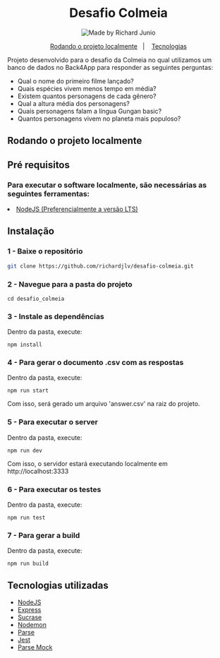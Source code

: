 <h1 align="center">Desafio Colmeia</h1>

<p align="center">
    <img alt="Made by Richard Junio" src="https://img.shields.io/badge/made%20by-Richard_Junio-CD2E75">
</p>
<p align="center">
  <a href="#rodando-o-projeto-localmente">Rodando o projeto localmente</a>&nbsp;&nbsp;&nbsp;|&nbsp;&nbsp;&nbsp;
  <a href="#tecnologias-utilizadas">Tecnologias</a>
</p>

Projeto desenvolvido para o desafio da Colmeia no qual utilizamos um banco de dados no Back4App para responder as seguintes perguntas:

* Qual o nome do primeiro filme lançado?
* Quais espécies vivem menos tempo em média?
* Existem quantos personagens de cada gênero?
* Qual a altura média dos personagens?
* Quais personagens falam a língua Gungan basic?
* Quantos personagens vivem no planeta mais populoso?


## Rodando o projeto localmente

## Pré requisitos

### Para executar o software localmente, são necessárias as seguintes ferramentas:

<li>
<a href="https://nodejs.org/en/download/">NodeJS (Preferencialmente a versão LTS)</a>
</li>

## Instalação

### 1 - Baixe o repositório

```bash
git clone https://github.com/richardjlv/desafio-colmeia.git
```

### 2 - Navegue para a pasta do projeto

```
cd desafio_colmeia
```

### 3 - Instale as dependências

Dentro da pasta, execute:

```
npm install
```

### 4 - Para gerar o documento .csv com as respostas

Dentro da pasta, execute:
```
npm run start
``` 
Com isso, será gerado um arquivo 'answer.csv' na raiz do projeto.

### 5 - Para executar o server

Dentro da pasta, execute:
```
npm run dev
```
Com isso, o servidor estará executando localmente em http://localhost:3333

### 6 - Para executar os testes

Dentro da pasta, execute:

```
npm run test
```

### 7 - Para gerar a build

Dentro da pasta, execute:

```
npm run build
```

## Tecnologias utilizadas

- [NodeJS](https://nodejs.org/en/)
- [Express](https://expressjs.com/)
- [Sucrase](https://github.com/alangpierce/sucrase)
- [Nodemon](https://nodemon.io/)
- [Parse](https://parseplatform.org/)
- [Jest](https://jestjs.io/)
- [Parse Mock](https://github.com/Hustle/parse-mockdb)
